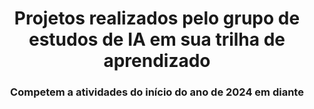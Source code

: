<center>
  <h1>Projetos realizados pelo grupo de estudos de IA em sua trilha de aprendizado</h1>
  <h3>Competem a atividades do início do ano de 2024 em diante</h3>
</center>
